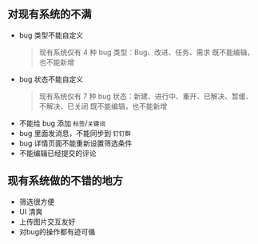 ## 对现有系统的不满
* bug 类型不能自定义
    > 现有系统仅有 4 种 bug 类型：Bug、改进、任务、需求
    > 既不能编辑，也不能新增
* bug 状态不能自定义
    > 现有系统仅有 7 种 bug 状态：新建、进行中、重开、已解决、暂缓、不解决、已关闭
    > 既不能编辑，也不能新增
* 不能给 bug 添加 `标签`/`关键词`
* bug 里面发消息，不能同步到 `钉钉群`
* bug 详情页面不能重新设置筛选条件
* 不能编辑已经提交的评论

## 现有系统做的不错的地方
* 筛选很方便
* UI 清爽
* 上传图片交互友好
* 对bug的操作都有迹可循